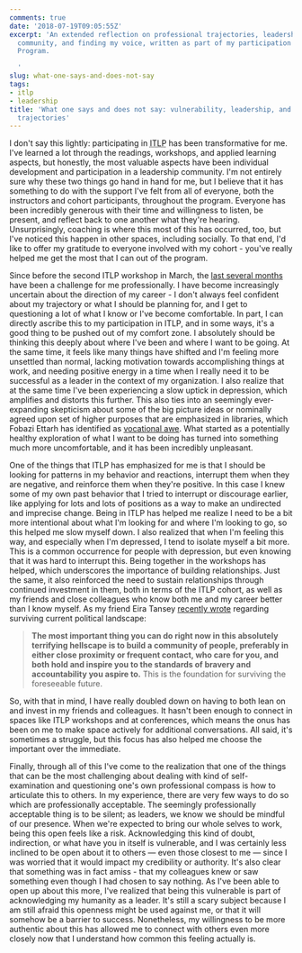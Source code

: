 ```yaml
---
comments: true
date: '2018-07-19T09:05:55Z'
excerpt: 'An extended reflection on professional trajectories, leadership, vulnerability,
  community, and finding my voice, written as part of my participation in the IT Leadership
  Program.

  '
slug: what-one-says-and-does-not-say
tags:
- itlp
- leadership
title: 'What one says and does not say: vulnerability, leadership, and professional
  trajectories'
---
```


I don't say this lightly: participating in <abbr title="the Information Technology Leadership Program">ITLP</abbr> has been transformative for me. I've learned a lot through the readings, workshops, and applied learning aspects, but honestly, the most valuable aspects have been individual development and participation in a leadership community. I'm not entirely sure why these two things go hand in hand for me, but I believe that it has something to do with the support I've felt from all of everyone, both the instructors and cohort participants, throughout the program. Everyone has been incredibly generous with their time and willingness to listen, be present, and reflect back to one another what they're hearing. Unsurprisingly, coaching is where this most of this has occurred, too, but I've noticed this happen in other spaces, including socially. To that end, I'd like to offer my gratitude to everyone involved with my cohort - you've really helped me get the most that I can out of the program.

Since before the second ITLP workshop in March, the [last several months](https://matienzo.org/2018/beyond-hearing-one-another/) have been a challenge for me professionally. I have become increasingly uncertain about the direction of my career - I don't always feel confident about my trajectory or what I should be planning for, and I get to questioning a lot of what I know or I've become comfortable. In part, I can directly ascribe this to my participation in ITLP, and in some ways, it's a good thing to be pushed out of my comfort zone. I absolutely should be thinking this deeply about where I've been and where I want to be going. At the same time, it feels like many things have shifted and I'm feeling more unsettled than normal, lacking motivation towards accomplishing things at work, and needing positive energy in a time when I really need it to be successful as a leader in the context of my organization. I also realize that at the same time I've been experiencing a slow uptick in depression, which amplifies and distorts this further. This also ties into an seemingly ever-expanding skepticism about some of the big picture ideas or nominally agreed upon set of higher purposes that are emphasized in libraries, which Fobazi Ettarh has identified as [vocational awe](http://www.inthelibrarywiththeleadpipe.org/2018/vocational-awe/). What started as a potentially healthy exploration of what I want to be doing has turned into something much more uncomfortable, and it has been incredibly unpleasant.

One of the things that ITLP has emphasized for me is that I should be looking for patterns in my behavior and reactions, interrupt them when they are negative, and reinforce them when they're positive. In this case I knew some of my own past behavior that I tried to interrupt or discourage earlier, like applying for lots and lots of positions as a way to make an undirected and imprecise change. Being in ITLP has helped me realize I need to be a bit more intentional about what I'm looking for and where I'm looking to go, so this helped me slow myself down. I also realized that when I'm feeling this way, and especially when I'm depressed, I tend to isolate myself a bit more. This is a common occurrence for people with depression, but even knowing that it was hard to interrupt this. Being together in the workshops has helped, which underscores the importance of building relationships. Just the same, it also reinforced the need to sustain relationships through continued investment in them, both in terms of the ITLP cohort, as well as my friends and close colleagues who know both me and my career better than I know myself. As my friend Eira Tansey [recently wrote](http://eiratansey.com/2018/06/27/make-this-a-priority/) regarding surviving current political landscape:

> **The most important thing you can do right now in this absolutely terrifying hellscape is to build a community of people, preferably in either close proximity or frequent contact, who care for you, and both hold and inspire you to the standards of bravery and accountability you aspire to.** This is the foundation for surviving the foreseeable future.

So, with that in mind, I have really doubled down on having to both lean on and invest in my friends and colleagues. It hasn't been enough to connect in spaces like ITLP workshops and at conferences, which means the onus has been on me to make space actively for additional conversations. All said, it's sometimes a struggle, but this focus has also helped me choose the important over the immediate.

Finally, through all of this I've come to the realization that one of the things that can be the most challenging about dealing with kind of self-examination and questioning one's own professional compass is how to articulate this to others. In my experience, there are very few ways to do so which are professionally acceptable. The seemingly professionally acceptable thing is to be silent; as leaders, we know we should be mindful of our presence. When we're expected to bring our whole selves to work, being this open feels like a risk.   Acknowledging this kind of doubt, indirection, or what have you in itself is vulnerable, and I was certainly less inclined to be open about it to others — even those closest to me — since I was worried that it would impact my credibility or authority. It's also clear that something was in fact amiss - that my colleagues knew or saw something even though I had chosen to say nothing. As I've been able to open up about this more, I've realized that being this vulnerable is part of acknowledging my humanity as a leader. It's still a scary subject because I am still afraid this openness might be used against me, or that it will somehow be a barrier to success. Nonetheless, my willingness to be more authentic about this has allowed me to connect with others even more closely now that I understand how common this feeling actually is.
